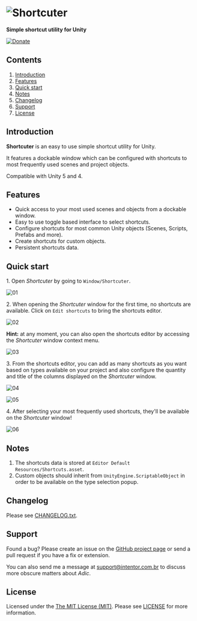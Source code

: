 # ![Shortcuter](https://cloud.githubusercontent.com/assets/5340818/13428577/200885be-df9a-11e5-8eeb-e948ced30dee.png)

**Simple shortcut utility for Unity**

 [![Donate](https://cloud.githubusercontent.com/assets/5340818/12418027/9434b3ea-be93-11e5-8395-253a3a1aade5.png)](http://donate.intentor.com.br/adic.html)
 
## Contents

1. <a href="#introduction">Introduction</a>
2. <a href="#features">Features</a>
3. <a href="#quick-start">Quick start</a>
3. <a href="#notes">Notes</a>
3. <a href="#changelog">Changelog</a>
4. <a href="#support">Support</a>
5. <a href="#license">License</a>

## <a id="introduction"></a>Introduction

**Shortcuter** is an easy to use simple shortcut utility for Unity.

It features a dockable window which can be configured with shortcuts to most frequently used scenes and project objects.

Compatible with Unity 5 and 4.

## <a id="features"></a>Features

* Quick access to your most used scenes and objects from a dockable window.
* Easy to use toggle based interface to select shortcuts.
* Configure shortcuts for most common Unity objects (Scenes, Scripts, Prefabs and more).
* Create shortcuts for custom objects.
* Persistent shortcuts data.

## <a id="quick-start"></a>Quick start

1\. Open *Shortcuter* by going to `Window/Shortcuter`.

![01](https://cloud.githubusercontent.com/assets/5340818/13431828/c57ca020-dfa9-11e5-9d38-b93d8378ac8c.png)

2\. When opening the *Shortcuter* window for the first time, no shortcuts are available. Click on `Edit shortcuts` to bring the shortcuts editor.

![02](https://cloud.githubusercontent.com/assets/5340818/13432397/27b50df2-dfac-11e5-82ba-c468ef4bf921.png)

**Hint:**  at any moment, you can also open the shortcuts editor by accessing the *Shortcuter* window context menu.

![03](https://cloud.githubusercontent.com/assets/5340818/13431827/c57a2886-dfa9-11e5-975a-78188943a376.png)

3\. From the shortcuts editor, you can add as many shortcuts as you want based on types available on your project and also configure the quantity and title of the columns displayed on the *Shortcuter* window.

![04](https://cloud.githubusercontent.com/assets/5340818/13431896/0845715c-dfaa-11e5-8e81-ba100da160bd.png)

![05](https://cloud.githubusercontent.com/assets/5340818/13431895/083db46c-dfaa-11e5-8e93-36895a149694.png)

4\. After selecting your most frequently used shortcuts, they'll be available on the *Shortcuter* window!

![06](https://cloud.githubusercontent.com/assets/5340818/13432396/27b26476-dfac-11e5-8f46-f3c6c4da64e3.png)

## <a id="notes"></a>Notes

1. The shortcuts data is stored at `Editor Default Resources/Shortcuts.asset`.
2. Custom objects should inherit from `UnityEngine.ScriptableObject` in order to be available on the type selection popup.

## <a id="changelog"></a>Changelog

Please see [CHANGELOG.txt](src/Assets/Plugins/Editor/Shortcuter/CHANGELOG.txt).

## <a id="support"></a>Support

Found a bug? Please create an issue on the [GitHub project page](https://github.com/intentor/shortcuter/issues) or send a pull request if you have a fix or extension.

You can also send me a message at support@intentor.com.br to discuss more obscure matters about *Adic*.

## <a id="license"></a>License

Licensed under the [The MIT License (MIT)](http://opensource.org/licenses/MIT). Please see [LICENSE](LICENSE) for more information.
